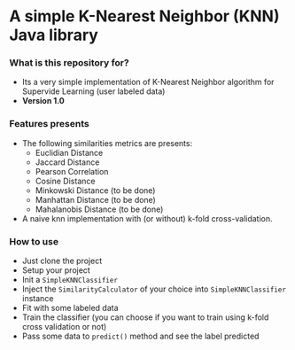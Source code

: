 # A simple K-Nearest Neighbor (KNN) Java library  #

### What is this repository for? ###

* Its a very simple implementation of K-Nearest Neighbor algorithm for Supervide Learning (user labeled data)
* __Version 1.0__

### Features presents ###

* The following similarities metrics are presents:
	- Euclidian Distance
	- Jaccard Distance
	- Pearson Correlation
	- Cosine Distance
	- Minkowski Distance (to be done)
	- Manhattan Distance (to be done)
	- Mahalanobis Distance (to be done)
* A naive knn implementation with (or without) k-fold cross-validation.

### How to use ###

* Just clone the project
* Setup your project
* Init a ``SimpleKNNClassifier``
* Inject the ``SimilarityCalculator`` of your choice into ``SimpleKNNClassifier`` instance
* Fit with some labeled data
* Train the classifier (you can choose if you want to train using k-fold cross validation or not)
* Pass some data to ``predict()`` method and see the label predicted